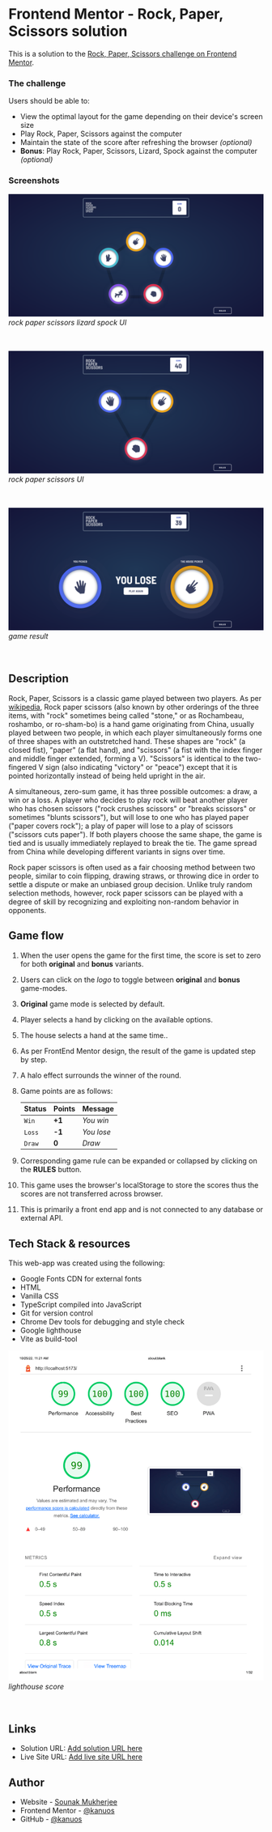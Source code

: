 # Frontend Mentor - Rock, Paper, Scissors solution

This is a solution to the [Rock, Paper, Scissors challenge on Frontend Mentor](https://www.frontendmentor.io/challenges/rock-paper-scissors-game-pTgwgvgH). 

### The challenge

Users should be able to:

- View the optimal layout for the game depending on their device's screen size
- Play Rock, Paper, Scissors against the computer
- Maintain the state of the score after refreshing the browser _(optional)_
- **Bonus**: Play Rock, Paper, Scissors, Lizard, Spock against the computer _(optional)_

### Screenshots

![](./public/screenshots/SC-1.png)
*rock paper scissors lizard spock UI*
<br>
<br>
<br>

![](./public/screenshots/SC-2.png)
*rock paper scissors UI*
<br>
<br>
<br>

![](./public/screenshots/SC.png)
*game result*
<br>
<br>
<br>

## Description

Rock, Paper, Scissors is a classic game played between two players. As per [wikipedia](https://en.wikipedia.org/wiki/Rock_paper_scissors), Rock paper scissors (also known by other orderings of the three items, with "rock" sometimes being called "stone," or as Rochambeau, roshambo, or ro-sham-bo) is a hand game originating from China, usually played between two people, in which each player simultaneously forms one of three shapes with an outstretched hand. These shapes are "rock" (a closed fist), "paper" (a flat hand), and "scissors" (a fist with the index finger and middle finger extended, forming a V). "Scissors" is identical to the two-fingered V sign (also indicating "victory" or "peace") except that it is pointed horizontally instead of being held upright in the air.

A simultaneous, zero-sum game, it has three possible outcomes: a draw, a win or a loss. A player who decides to play rock will beat another player who has chosen scissors ("rock crushes scissors" or "breaks scissors" or sometimes "blunts scissors"), but will lose to one who has played paper ("paper covers rock"); a play of paper will lose to a play of scissors ("scissors cuts paper"). If both players choose the same shape, the game is tied and is usually immediately replayed to break the tie. The game spread from China while developing different variants in signs over time.

Rock paper scissors is often used as a fair choosing method between two people, similar to coin flipping, drawing straws, or throwing dice in order to settle a dispute or make an unbiased group decision. Unlike truly random selection methods, however, rock paper scissors can be played with a degree of skill by recognizing and exploiting non-random behavior in opponents.

## Game flow
1. When the user opens the game for the first time, the score is set to zero for both **original** and **bonus** variants.
2. Users can click on the *logo* to toggle between **original** and **bonus** game-modes.
3. **Original** game mode is selected by default.
4. Player selects a hand by clicking on the available options.
5. The house selects a hand at the same time..
6. As per FrontEnd Mentor design, the result of the game is updated step by step. 
7. A halo effect surrounds the winner of the round.
8. Game points are as follows:

    | Status | Points | Message    |
    | ------ | ------ | ---------- |
    | `Win`  | **+1** | *You win*  |
    | `Loss` | **-1** | *You lose* |
    | `Draw` | **0**  | *Draw*     |

9. Corresponding game rule can be expanded or collapsed by clicking on the **RULES** button.
10. This game uses the browser's localStorage to store the scores thus the scores are not transferred across browser.
11. This is primarily a front end app and is not connected to any database or external API.


## Tech Stack & resources

This web-app was created using the following: 
- Google Fonts CDN for external fonts
- HTML
- Vanilla CSS
- TypeScript compiled into JavaScript
- Git for version control
- Chrome Dev tools for debugging and style check
- Google lighthouse
- Vite as build-tool

![](./public/screenshots/lighthouse.png)
*lighthouse score*
<br>
<br>
<br>


## Links

- Solution URL: [Add solution URL here](https://your-solution-url.com)
- Live Site URL: [Add live site URL here](https://your-live-site-url.com)



## Author

- Website - [Sounak Mukherjee](https://www.sounakmukherjee.com)
- Frontend Mentor - [@kanuos](https://www.frontendmentor.io/profile/kanuos)
- GitHub - [@kanuos](https://www.github.com/kanuos)

